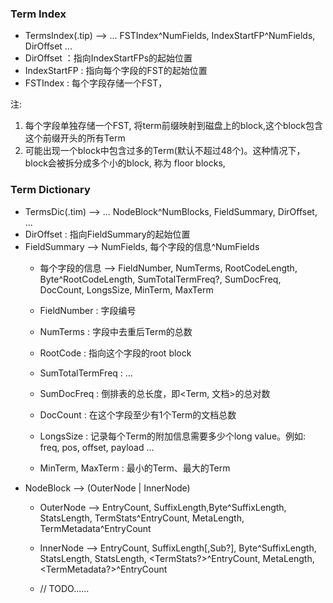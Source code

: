 ### Term Index
- TermsIndex(.tip) --> ... FSTIndex^NumFields, IndexStartFP^NumFields, DirOffset ... 
- DirOffset ：指向IndexStartFPs的起始位置
- IndexStartFP : 指向每个字段的FST的起始位置
- FSTIndex : 每个字段存储一个FST，

注: 
1. 每个字段单独存储一个FST, 将term前缀映射到磁盘上的block,这个block包含这个前缀开头的所有Term
2. 可能出现一个block中包含过多的Term(默认不超过48个)。这种情况下，block会被拆分成多个小的block,
    称为 floor blocks, 
    

### Term Dictionary 
- TermsDic(.tim) --> ... NodeBlock^NumBlocks, FieldSummary, DirOffset, ... 
- DirOffset : 指向FieldSummary的起始位置
- FieldSummary --> NumFields, 每个字段的信息^NumFields
    - 每个字段的信息 --> FieldNumber, NumTerms, RootCodeLength, Byte^RootCodeLength, SumTotalTermFreq?, SumDocFreq, DocCount, LongsSize, MinTerm, MaxTerm
    
    - FieldNumber : 字段编号
    - NumTerms : 字段中去重后Term的总数
    - RootCode : 指向这个字段的root block 
    - SumTotalTermFreq : ...
    - SumDocFreq : 倒排表的总长度，即<Term, 文档>的总对数
    - DocCount : 在这个字段至少有1个Term的文档总数 
    - LongsSize : 记录每个Term的附加信息需要多少个long value。例如: freq, pos, offset, payload ...
    - MinTerm, MaxTerm : 最小的Term、最大的Term
- NodeBlock --> (OuterNode | InnerNode)
    - OuterNode --> EntryCount, SuffixLength,Byte^SuffixLength, StatsLength, TermStats^EntryCount, MetaLength, TermMetadata^EntryCount
    - InnerNode --> EntryCount, SuffixLength[,Sub?], Byte^SuffixLength, StatsLength, StatsLength, <TermStats?>^EntryCount, MetaLength,<TermMetadata?>^EntryCount
    
    - // TODO......  